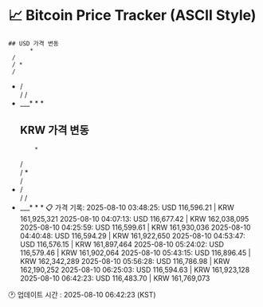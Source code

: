# 📈 Bitcoin Price Tracker (ASCII Style)
    ## USD 가격 변동 
          *   
     /    
     / *  
     /    
 *   /    
/    /    
* ___*  * 
         *
    ## KRW 가격 변동
          *   
     /    
     / *  
     /    
 *   /    
/    /    
* ___*  * 
         *
    📋 가격 기록:
    2025-08-10 03:48:25: USD 116,596.21 | KRW 161,925,321
2025-08-10 04:07:13: USD 116,677.42 | KRW 162,038,095
2025-08-10 04:25:59: USD 116,599.61 | KRW 161,930,036
2025-08-10 04:40:48: USD 116,594.29 | KRW 161,922,650
2025-08-10 04:53:47: USD 116,576.15 | KRW 161,897,464
2025-08-10 05:24:02: USD 116,579.46 | KRW 161,902,064
2025-08-10 05:43:15: USD 116,896.45 | KRW 162,342,289
2025-08-10 05:56:28: USD 116,786.98 | KRW 162,190,252
2025-08-10 06:25:03: USD 116,594.63 | KRW 161,923,128
2025-08-10 06:42:23: USD 116,483.70 | KRW 161,769,073
    
🕐 업데이트 시간 : 2025-08-10 06:42:23 (KST)
